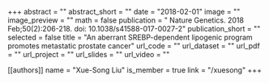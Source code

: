 +++
abstract = ""
abstract_short = ""
date = "2018-02-01"
image = ""
image_preview = ""
math = false
publication = " Nature Genetics. 2018 Feb;50(2):206-218. doi: 10.1038/s41588-017-0027-2"
publication_short = ""
selected = false
title = "An aberrant SREBP-dependent lipogenic program promotes metastatic prostate cancer"
url_code = ""
url_dataset = ""
url_pdf = ""
url_project = ""
url_slides = ""
url_video = ""

[[authors]]
    name = "Xue-Song Liu"
    is_member = true
    link = "/xuesong"
+++
